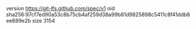 version https://git-lfs.github.com/spec/v1
oid sha256:97cf7ed90a53c8b75cb4af259d38a99b81d9825898c5411c8f41ddb8ee689e2b
size 3154
